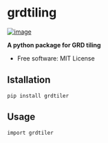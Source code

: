 # grdtiling


[![image](https://img.shields.io/pypi/v/grdtiling.svg)](https://pypi.python.org/pypi/grdtiler)

[//]: # ([![image]&#40;https://img.shields.io/conda/vn/conda-forge/grdtiling.svg&#41;]&#40;https://anaconda.org/conda-forge/grdtiling&#41;)


**A python package for GRD tiling**


-   Free software: MIT License


## Istallation

```
pip install grdtiler
```

## Usage

```
import grdtiler
```
